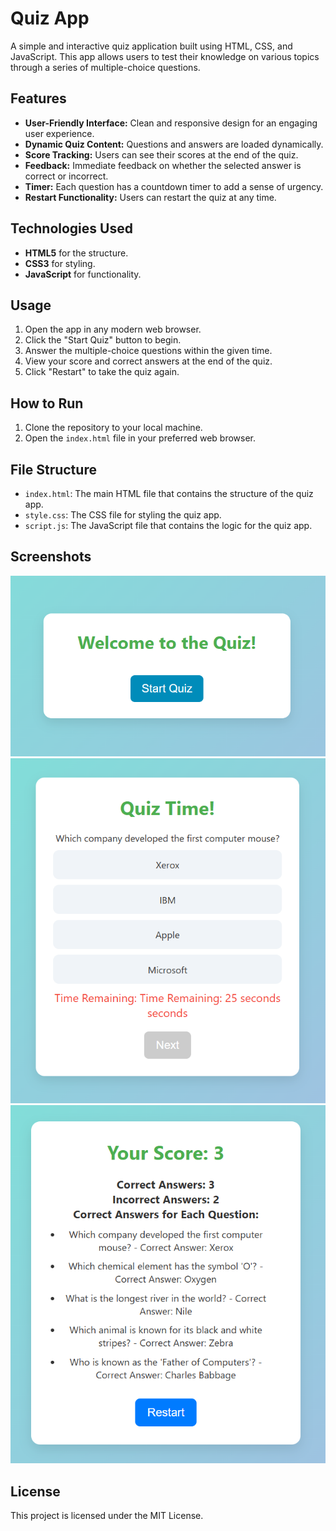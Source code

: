 # Quiz App

A simple and interactive quiz application built using HTML, CSS, and JavaScript. This app allows users to test their knowledge on various topics through a series of multiple-choice questions.

## Features

- **User-Friendly Interface:** Clean and responsive design for an engaging user experience.
- **Dynamic Quiz Content:** Questions and answers are loaded dynamically.
- **Score Tracking:** Users can see their scores at the end of the quiz.
- **Feedback:** Immediate feedback on whether the selected answer is correct or incorrect.
- **Timer:** Each question has a countdown timer to add a sense of urgency.
- **Restart Functionality:** Users can restart the quiz at any time.

## Technologies Used

- **HTML5** for the structure.
- **CSS3** for styling.
- **JavaScript** for functionality.

## Usage

1. Open the app in any modern web browser.
2. Click the "Start Quiz" button to begin.
3. Answer the multiple-choice questions within the given time.
4. View your score and correct answers at the end of the quiz.
5. Click "Restart" to take the quiz again.

## How to Run

1. Clone the repository to your local machine.
2. Open the `index.html` file in your preferred web browser.

## File Structure

- `index.html`: The main HTML file that contains the structure of the quiz app.
- `style.css`: The CSS file for styling the quiz app.
- `script.js`: The JavaScript file that contains the logic for the quiz app.

## Screenshots

![Start Screen](screenshots/image.png)
![Quiz Screen](screenshots/quiz-screen.png)
![Result Screen](screenshots/result-screen.png)

## License

This project is licensed under the MIT License.
